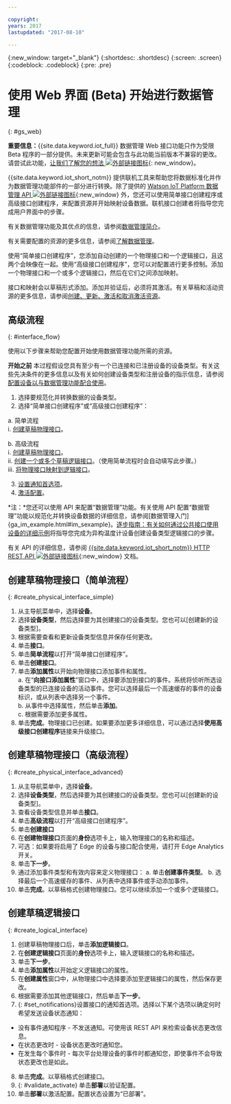 ```yaml
---

copyright:
years: 2017
lastupdated: "2017-08-10"

---
```


{:new_window: target="\_blank"}
{:shortdesc: .shortdesc}
{:screen: .screen}
{:codeblock: .codeblock}
{:pre: .pre}

# 使用 Web 界面 (Beta) 开始进行数据管理
{: #gs_web}

**重要信息：**{{site.data.keyword.iot_full}} 数据管理 Web 接口功能只作为受限 Beta 程序的一部分提供。未来更新可能会包含与此功能当前版本不兼容的更改。请尝试此功能，[让我们了解您的想法 ![外部链接图标](../../../icons/launch-glyph.svg)](https://developer.ibm.com/answers/smart-spaces/17/internet-of-things.html){: new_window}。

{{site.data.keyword.iot_short_notm}} 提供联机工具来帮助您将数据标准化并作为数据管理功能部件的一部分进行转换。除了提供的 [Watson IoT Platform 数据管理 API ![外部链接图标](../../../icons/launch-glyph.svg "外部链接图标")](https://docs.internetofthings.ibmcloud.com/apis/swagger/v0002/state-mgmt.html){:new_window} 外，您还可以使用简单接口创建程序或高级接口创建程序，来配置资源并开始映射设备数据。联机接口创建者将指导您完成用户界面中的步骤。

有关数据管理功能及其优点的信息，请参阅[数据管理简介](../GA_information_management/ga_im_device_twin.html#device_twins)。

有关需要配置的资源的更多信息，请参阅[了解数据管理](../GA_information_management/ga_im_definitions.html#definitions_resource)。

使用“简单接口创建程序”，您添加自动创建的一个物理接口和一个逻辑接口，且这两个会映像在一起。使用“高级接口创建程序”，您可以对配置进行更多控制。添加一个物理接口和一个或多个逻辑接口，然后在它们之间添加映射。

接口和映射会以草稿形式添加。添加并验证后，必须将其激活。有关草稿和活动资源的更多信息，请参阅[创建、更新、激活和取消激活资源](../GA_information_management/ga_im_definitions.html#draft_active_resources)。



## 高级流程
{: #interface_flow}

使用以下步骤来帮助您配置开始使用数据管理功能所需的资源。

**开始之前**
本过程假设您具有至少有一个已连接和已注册设备的设备类型。有关这些先决条件的更多信息以及有关如何创建设备类型和注册设备的指示信息，请参阅[配置设备以与数据管理功能配合使用](im_config_devices.html)。

1. 选择要规范化并转换数据的设备类型。
2. 选择“简单接口创建程序”或“高级接口创建程序”：

a. 简单流程  
   i. [创建草稿物理接口](#create_physical_interface_simple)。  
   
b. 高级流程  
   i. [创建草稿物理接口](#create_physical_interface_advanced)。  
   ii. [创建一个或多个草稿逻辑接口](#create_logical_interface)。（使用简单流程时会自动填写此步骤。）  
   iii. [将物理接口映射到逻辑接口](#create_interface_mappings)。  
     
     
3. [设置通知首选项](#set_notifications)。
4. [激活配置](#validate_activate)。

*注：*您还可以使用 API 来配置“数据管理”功能。有关使用 API 配置“数据管理”功能以规范化并转换设备数据的详细信息，请参阅[数据管理入门]{ga_im_example.html#im_sexample}。[逐步指南：有关如何通过公共接口使用设备的详细示例](../GA_information_management/ga_im_index_scenario.html#scenario)将指导您完成为异构温度计设备创建设备类型逻辑接口的步骤。

有关 API 的详细信息，请参阅 [{{site.data.keyword.iot_short_notm}} HTTP REST API ![外部链接图标](../../../icons/launch-glyph.svg "外部链接图标")](https://docs.internetofthings.ibmcloud.com/apis/swagger/v0002/state-mgmt.html){:new_window} 文档。



## 创建草稿物理接口（简单流程）
{: #create_physical_interface_simple}

1. 从主导航菜单中，选择**设备**。
2. 选择**设备类型**，然后选择要为其创建接口的设备类型。您也可以[创建新的设备类型]。
3. 根据需要查看和更新设备类型信息并保存任何更改。
4. 单击**接口**。
5. 单击**简单流程**以打开“简单接口创建程序”。
6. 单击**创建接口**。
7. 单击**添加属性**以开始向物理接口添加事件和属性。  
 a. 在“**向接口添加属性**”窗口中，选择要添加到接口的事件。系统将侦听所选设备类型的已连接设备的活动事件。您可以选择最后一个高速缓存的事件的设备标识，或从列表中选择另一个事件。  
  b. 从事件中选择属性，然后单击**添加**。  
  c. 根据需要添加更多属性。
8. 单击**完成**。物理接口已创建。如果要添加更多详细信息，可以通过选择**使用高级接口创建程序**链接来升级接口。


## 创建草稿物理接口（高级流程）
{: #create_physical_interface_advanced}

1. 从主导航菜单中，选择**设备**。
2. 选择**设备类型**，然后选择要为其创建接口的设备类型。您也可以[创建新的设备类型]。
2. 查看设备类型信息并单击**接口**。
4. 单击**高级流程**以打开“高级接口创建程序”。
5. 单击**创建接口**
7. 在**创建物理接口**页面的**身份**选项卡上，输入物理接口的名称和描述。
7. 可选：如果要将启用了 Edge 的设备与接口配合使用，请打开 Edge Analytics 开关。
8. 单击**下一步**。
9. 通过添加事件类型和有效内容来定义物理接口：
 a. 单击**创建事件类型**。 
 b. 选择最后一个高速缓存的事件、从列表中选择事件或手动添加事件。
10. 单击**完成**。以草稿格式创建物理接口。您可以继续添加一个或多个逻辑接口。

## 创建草稿逻辑接口
{: #create_logical_interface}

1. 创建草稿物理接口后，单击**添加逻辑接口**。
2. 在**创建逻辑接口**页面的**身份**选项卡上，输入逻辑接口的名称和描述。
3. 单击**下一步**。
4. 单击**添加属性**以开始定义逻辑接口的属性。
5. 在**创建属性**窗口中，从物理接口中选择要添加至逻辑接口的属性，然后保存更改。
6. 根据需要添加其他逻辑接口，然后单击**下一步**。
7. {: #set_notifications}设置接口的通知首选项。选择以下某个选项以确定何时希望发送设备状态通知：
 - 没有事件通知程序 - 不发送通知。可使用该 REST API 来检索设备状态更改信息。
 - 在状态更改时 - 设备状态更改时通知您。
 - 在发生每个事件时 - 每次平台处理设备的事件时都通知您，即使事件不会导致状态更改也是如此。
8. 单击**完成**。以草稿格式创建接口。
9. {: #validate_activate} 单击**部署**以验证配置。
10. 单击**部署**以激活配置。配置状态设置为“已部署”。 

